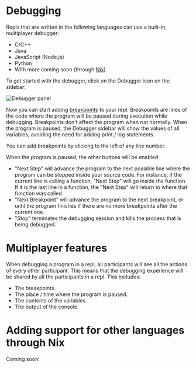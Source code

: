 # Debugging

Repls that are written in the following languages can use a built-in, multiplayer debugger:

* C/C++
* Java
* JavaScript (Node.js)
* Python
* With more coming soon (through [Nix](/programming-ide/getting-started-nix)).

To get started with the debugger, click on the Debugger icon on the sidebar:

![Debugger panel](/images/programming-ide/debugging/debugger_panel.png)

Now you can start adding [breakpoints](https://en.wikipedia.org/wiki/Breakpoint) to your repl. Breakpoints are lines of the code where the program will be paused during execution while debugging. Breakpoints don't affect the program when run normally. When the program is paused, the Debugger sidebar will show the values of all variables, avoiding the need for adding print / log statements.

You can add breakpoints by clicking to the left of any line number.

When the program is paused, the other buttons will be enabled:

* "Next Step" will advance the program to the next possible line where the program can be stopped inside your source code. For instance, if the current line is calling a function, "Next Step" will go inside the function. If it is the last line in a function, the "Next Step" will return to where that function was called.
* "Next Breakpoint" will advance the program to the next breakpoint, or until the program finishes if there are no more breakpoints after the current one.
* "Stop" terminates the debugging session and kills the process that is being debugged.

# Multiplayer features

When debugging a program in a repl, all participants will see all the actions of every other participant. This means that the debugging experience will be shared by all the participants in a repl. This includes:

* The breakpoints.
* The place / time where the program is paused.
* The contents of the variables.
* The output of the console.

# Adding support for other languages through Nix

Coming soon!
